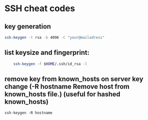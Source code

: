 
# SSH cheat codes

## key generation

```bash
ssh-keygen -t rsa -b 4096 -C "your@mailadress"
```

## list keysize and fingerprint:

```bash
    ssh-keygen -f $HOME/.ssh/id_rsa -l
```

## remove key from known_hosts on server key change (-R hostname Remove host from known_hosts file.) (useful for hashed known_hosts)

    ssh-keygen -R hostname
